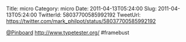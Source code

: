 Title: micro
Category: micro
Date: 2011-04-13T05:24:00
Slug: 2011-04-13T05:24:00
TwitterId: 58037700585992192
TweetUrl: https://twitter.com/mark_philpot/status/58037700585992192

[@Pinboard](https://twitter.com/Pinboard) http://www.typetester.org/ #framebust